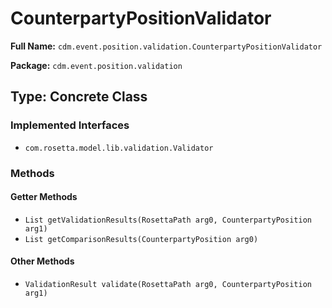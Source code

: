 # CounterpartyPositionValidator

**Full Name:** `cdm.event.position.validation.CounterpartyPositionValidator`

**Package:** `cdm.event.position.validation`

## Type: Concrete Class

### Implemented Interfaces

- `com.rosetta.model.lib.validation.Validator`

### Methods

#### Getter Methods

- `List getValidationResults(RosettaPath arg0, CounterpartyPosition arg1)`
- `List getComparisonResults(CounterpartyPosition arg0)`

#### Other Methods

- `ValidationResult validate(RosettaPath arg0, CounterpartyPosition arg1)`

